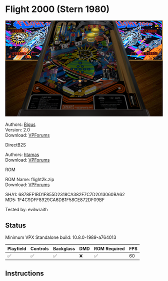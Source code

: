 # Flight 2000 (Stern 1980)

![Table Preview](../../images/vpx-flight2000.png)

Authors: [Bigus](https://www.vpforums.org/index.php?showuser=107629)  
Version: 2.0  
Download: [VPForums](https://www.vpforums.org/index.php?app=downloads&showfile=16799)

DirectB2S

Authors: [htamas](https://www.vpforums.org/index.php?showuser=16933)  
Download: [VPForums](https://www.vpforums.org/index.php?app=downloads&showfile=7683)

ROM

ROM Name: flight2k.zip  
Download: [VPForums](https://www.vpforums.org/index.php?app=downloads&showfile=746)  

SHA1: 6878EF1BD1F855D2318CA382F7C7D2013060BA62  
MD5:  1F4C9DFF8929CA6DB1F58CE872DF09BF

Tested by: evilwraith

## Status 

Minimum VPX Standalone build: 10.8.0-1989-a764013

| Playfield | Controls | Backglass | DMD | ROM Required | FPS | 
|-----------|----------|-----------|-----|--------------|-----|
| :white_check_mark: | :white_check_mark: | :white_check_mark: | :x: | :white_check_mark: | 60 |

## Instructions

